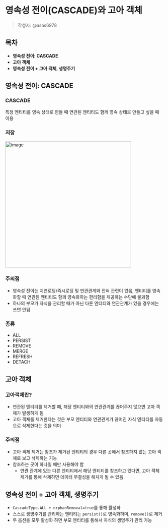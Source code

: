 # 영속성 전이(CASCADE)와 고아 객체
> 작성자: @asas6978

## 목차
- **영속성 전이: CASCADE**
- **고아 객체**
- **영속성 전이 + 고아 객체, 생명주기**

## 영속성 전이: CASCADE
### CASCADE
특정 엔티티를 영속 상태로 만들 때 연관된 엔티티도 함께 영속 상태로 만들고 싶을 때 이용

### 저장
<img width="400" alt="image" src="https://github.com/luke0408/study_for_jpa_basic/assets/77332981/53829f3f-a1c0-4f58-bf1b-735f09887163">


### 주의점
- 영속성 전이는 지연로딩/즉시로딩 및 연관관계와 전혀 관련이 없음, 엔티티를 영속화할 때 연관된 엔티티도 함께 영속화하는 편리함을 제공하는 수단에 불과함
- 하나의 부모가 자식을 관리할 때가 아닌 다른 엔티티와 연관관계가 있을 경우에는 쓰면 안됨
  

### 종류
- ALL
- PERSIST
- REMOVE
- MERGE
- REFRESH
- DETACH
  

## 고아 객체
### 고아객체란?
- 연관된 엔티티를 제거할 때, 해당 엔티티와의 연관관계를 끊어주지 않으면 고아 객체가 발생하게 됨
- 고아 객체를 제거한다는 것은 부모 엔티티와 연관관계가 끊어진 자식 엔티티를 자동으로 삭제한다는 것을 의미
  

### 주의점
- 고아 객체 제거는 참조가 제거된 엔티티의 경우 다른 곳에서 참조하지 않는 고아 객체로 보고 삭제하는 기능
- 참조하는 곳이 하나일 때만 사용해야 함
  - 연관 관계에 있는 다른 엔티티에서 해당 엔티티를 참조하고 있다면, 고아 객체 제거를 통해 삭제하면 데이터 무결성을 해치게 될 수 있음
    

## 영속성 전이 + 고아 객체, 생명주기
- `CascadeType.ALL + orphanRemoval=true`를 통해 활성화
- 스스로 생명주기를 관리하는 엔티티는 `persist()`로 영속화하며, `remove()`로 제거
- 두 옵션을 모두 활성화 하면 부모 엔티티를 통해서 자식의 생명주기 관리 가능
